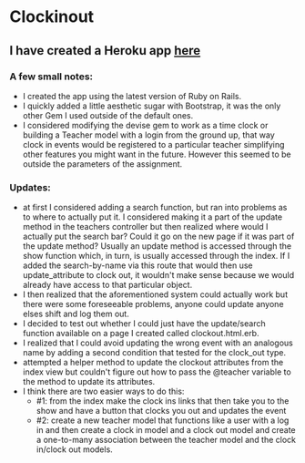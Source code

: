 # Clockinout
## I have created a Heroku app [here](https://clockinout.herokuapp.com/)

### A few small notes:
- I created the app using the latest version of Ruby on Rails.
- I quickly added a little aesthetic sugar with Bootstrap, it was the only other Gem I used outside of the default ones.
- I considered modifying the devise gem to work as a time clock or building a Teacher model with a login from the ground up, that way clock in events would be registered to a particular teacher simplifying other features you might want in the future. However this seemed to be outside the parameters of the assignment.
### Updates:
- at first I considered adding a search function, but ran into problems as to where to actually put it. I considered making it a part of the update method in the teachers controller but then realized where would I actually put the search bar? Could it go on the new page if it was part of the update method? Usually an update method is accessed through the show function which, in turn, is usually accessed through the index. If I added the search-by-name via this route that would then use update_attribute to clock out, it wouldn't make sense because we would already have access to that particular object.
- I then realized that the aforementioned system could actually work but there were some foreseeable problems, anyone could update anyone elses shift and log them out.
- I decided to test out whether I could just have the update/search function available on a page I created called clockout.html.erb.
- I realized that I could avoid updating the wrong event with an analogous name by adding a second condition that tested for the clock_out type.
- attempted a helper method to update the clockout attributes from the index view but couldn't figure out how to pass the @teacher variable to the method to update its attributes.
- I think there are two easier ways to do this:
  - #1: from the index make the clock ins links that then take you to the show and have a button that clocks you out and updates the event
  - #2: create a new teacher model that functions like a user with a log in and then create a clock in model and a clock out model and create a one-to-many association between the teacher model and the clock in/clock out models.

